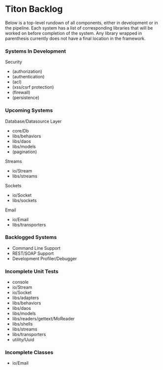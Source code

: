 # Titon Backlog #

Below is a top-level rundown of all components, either in development or in the pipeline.
Each system has a list of corresponding libraries that will be worked on before completion of the system.
Any library wrapped in parenthesis currently does not have a final location in the framework.

### Systems In Development ###

Security
* (authorization)
* (authentication)
* (acl)
* (xss/csrf protection)
* (firewall)
* (persistence)

### Upcoming Systems ###

Database/Datasource Layer
* core/Db
* libs/behaviors
* libs/daos
* libs/models
* (pagination)

Streams
* io/Stream
* libs/streams

Sockets
* io/Socket
* libs/sockets

Email
* io/Email
* libs/transporters

### Backlogged Systems ###

* Command Line Support
* REST/SOAP Support
* Development Profiler/Debugger

### Incomplete Unit Tests ###

* console
* io/Stream
* io/Socket
* libs/adapters
* libs/behaviors
* libs/daos
* libs/models
* libs/readers/gettext/MoReader
* libs/shells
* libs/streams
* libs/transporters
* utility/Uuid

### Incomplete Classes ###

* io/Email
